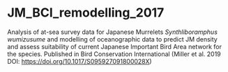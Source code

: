 # JM_BCI_remodelling_2017

Analysis of at-sea survey data for Japanese Murrelets *Synthliboramphus wumizusume* and modelling of oceanographic data to predict JM density and assess suitability of current Japanese Important Bird Area network for the species. Published in Bird Conservation International (Miller et al. 2019 DOI: https://doi.org/10.1017/S095927091800028X)

